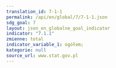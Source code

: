 ```yaml
---
translation_id: 7-1-1
permalink: /api/en/global/7/7-1-1.json
sdg_goal: 7
layout: json_en_globalne_goal_indicator
indicator: "7.1.1"
zmienne: total
indicator_variable_1: ogółem;
kategorie: null
source_url: www.stat.gov.pl
---
```

